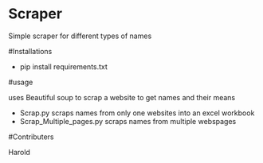 # Scraper

Simple scraper for different types of names 

#Installations

* pip install requirements.txt

#usage

uses Beautiful soup to scrap a  website to get names and their means

* Scrap.py scraps names from only  one websites  into an excel workbook
* Scrap_Multiple_pages.py  scraps names from multiple  webspages 


#Contributers

Harold
